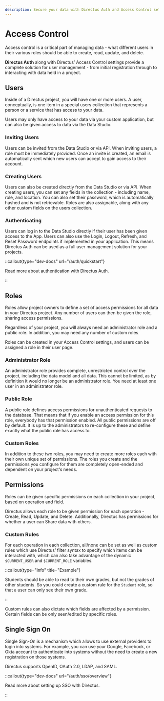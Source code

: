 ```yaml
---
description: Secure your data with Directus Auth and Access Control settings. Learn how to manage users, define permissions, and implement single sign-on.
---
```


# Access Control

Access control is a critical part of managing data - what different users in their various roles should be able to create, read, update, and delete.

**Directus Auth** along with Directus’ Access Control settings provide a complete solution for user management - from initial registration through to interacting with data held in a project.

<!-- TODO: IMAGE OF USER DIRECTORY -->

## Users

Inside of a Directus project, you will have one or more users. A user, conceptually, is one item in a special users collection that represents a person or a service that has access to your data.

Users may only have access to your data via your custom application, but can also be given access to data via the Data Studio.

<!-- TODO: IMAGE OF USER DETAIL PAGE -->

### Inviting Users

Users can be invited from the Data Studio or via API. When inviting users, a role must be immediately provided. Once an invite is created, an email is automatically sent which new users can accept to gain access to their account.

### Creating Users

Users can also be created directly from the Data Studio or via API. When creating users, you can set any fields in the collection - including name, role, and location. You can also set their password, which is automatically hashed and is not retrievable. Roles are also assignable, along with any other custom fields on the users collection.

### Authenticating

Users can log in to the Data Studio directly if their user has been given access to the App. Users can also use the Login, Logout, Refresh, and Reset Password endpoints if implemented in your application. This means Directus Auth can be used as a full user management solution for your projects.

::callout{type="dev-docs" url="/auth/quickstart"}

Read more about authentication with Directus Auth.

::

## Roles

Roles allow project owners to define a set of access permissions for all data in your Directus project. Any number of users can then be given the role, sharing access permissions.

Regardless of your project, you will always need an administrator role and a public role. In addition, you may need any number of custom roles.

Roles can be created in your Access Control settings, and users can be assigned a role in their user page.

<!-- TODO: Image of Access Control page -->

### Administrator Role

An administrator role provides complete, unrestricted control over the project, including the data model and all data. This cannot be limited, as by definition it would no longer be an administrator role. You need at least one user in an administrator role.

### Public Role

A public role defines access permissions for unauthenticated requests to the database. That means that if you enable an access permission for this role, everybody has that permission enabled. All public permissions are off by default. It is up to the administrators to re-configure these and define exactly what the public role has access to.

### Custom Roles

In addition to these two roles, you may need to create more roles each with their own unique set of permissions. The roles you create and the permissions you configure for them are completely open-ended and dependent on your project's needs.

## Permissions

Roles can be given specific permissions on each collection in your project, based on operation and field.

Directus allows each role to be given permission for each operation - Create, Read, Update, and Delete. Additionally, Directus has permissions for whether a user can Share data with others.

### Custom Rules

For each operation in each collection, all/none can be set as well as custom rules which use Directus’ filter syntax to specify which items can be interacted with, which can also take advantage of the dynamic `$CURRENT_USER` and `$CURRENT_ROLE` variables.

::callout{type="info" title="Example"}

Students should be able to read to their own grades, but not the grades of other students. So you could create a custom rule for the `Student` role, so that a user can only see their own grade.

::

Custom rules can also dictate which fields are affected by a permission. Certain fields can be only seen/edited by specific roles.

## Single Sign On

Single Sign-On is a mechanism which allows to use external providers to login into systems. For example, you can use your Google, Facebook, or Okta account to authenticate into systems without the need to create a new registration on those systems.

Directus supports OpenID, OAuth 2.0, LDAP, and SAML.

::callout{type="dev-docs" url="/auth/sso/overview"}

Read more about setting up SSO with Directus.

::
